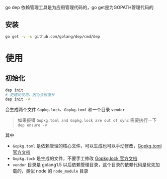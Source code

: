 go dep 依赖管理工具是为应用管理代码的，go get是为GOPATH管理代码的



## 安装

```bash
go get -v -u github.com/golang/dep/cmd/dep
```

# 使用

## 初始化

```sh
dep init
# 更建议使用，因为会很漫长
dep init -v
```

会生成两个文件 `Gopkg.lock`、`Gopkg.toml` 和一个目录 `vendor`

> 如果报错 `Gopkg.toml and Gopkg.lock are out of sync` 需要执行一下 `dep ensure -v`

其中

- `Gopkg.toml` 是依赖管理的核心文件，可以生成也可以手动修改，[Gopkg.toml 官方文档](https://links.jianshu.com/go?to=https%3A%2F%2Fgolang.github.io%2Fdep%2Fdocs%2FGopkg.toml.html)
- `Gopkg.lock` 是生成的文件，不要手工修改 [Gopkg.lock 官方文档](https://links.jianshu.com/go?to=https%3A%2F%2Fgolang.github.io%2Fdep%2Fdocs%2FGopkg.lock.html)
- `vendor` 目录是 golang1.5 以后依赖管理目录，这个目录的依赖代码是优先加载的，类似 node 的 `node_module` 目录